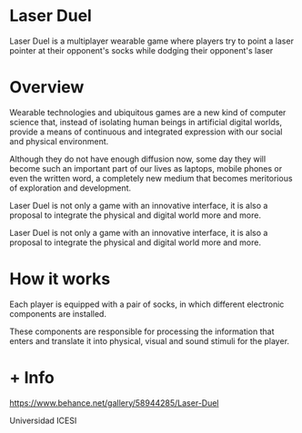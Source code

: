 # Laser Duel
Laser Duel is a multiplayer wearable game where players try to point a laser pointer at their opponent's socks while dodging their opponent's laser

# Overview

Wearable technologies and ubiquitous games are a new kind of computer science that, instead of isolating human beings in artificial digital worlds, provide a means of continuous and integrated expression with our social and physical environment.

Although they do not have enough diffusion now, some day they will become such an important part of our lives as laptops, mobile phones or even the written word, a completely new medium that becomes meritorious of exploration and development.

Laser Duel is not only a game with an innovative interface, it is also a proposal to integrate the physical and digital world more and more.

Laser Duel is not only a game with an innovative interface, it is also a proposal to integrate the physical and digital world more and more.

# How it works

Each player is equipped with a pair of socks, in which different electronic components are installed. 

These components are responsible for processing the information that enters and translate it into physical, visual and sound stimuli for the player.

# + Info
https://www.behance.net/gallery/58944285/Laser-Duel

Universidad ICESI
